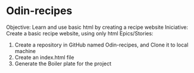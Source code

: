 # Odin-recipes
Objective: Learn and use basic html by creating a recipe website
Iniciative:
Create a basic recipe website, using only html
Epics/Stories:
1. Create a repository in GitHub named Odin-recipes, and Clone it to local machine
2. Create an index.html file
3. Generate the Boiler plate for the project
